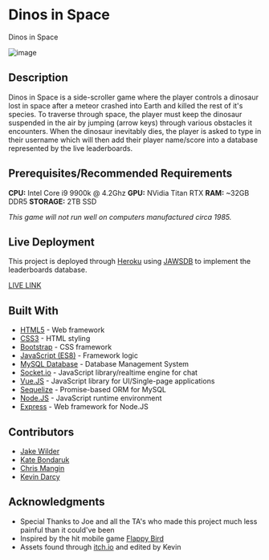 # Dinos in Space

Dinos in Space

![image](/public/assets/images/mdGif.gif)

## Description

Dinos in Space is a side-scroller game where the player controls a dinosaur lost in space after a meteor crashed into Earth and killed the rest of it's species. To traverse through space, the player must keep the dinosaur suspended in the air by jumping (arrow keys) through various obstacles it encounters. When the dinosaur inevitably dies, the player is asked to type in their username which will then add their player name/score into a database represented by the live leaderboards.

## Prerequisites/Recommended Requirements

**CPU:** Intel Core i9 9900k @ 4.2Ghz
**GPU:** NVidia Titan RTX
**RAM:** ~32GB DDR5
**STORAGE:** 2TB SSD


*This game will not run well on computers manufactured circa 1985.*


## Live Deployment

This project is deployed through [Heroku](https://www.heroku.com/home/) using [JAWSDB](https://www.jawsdb.com/) to implement the leaderboards database.

[LIVE LINK](https://secure-lowlands-84653.herokuapp.com/)

## Built With

- [HTML5](http://www.dropwizard.io/1.0.2/docs/) - Web framework
- [CSS3](https://maven.apache.org/) - HTML styling
- [Bootstrap](https://getbootstrap.com/) - CSS framework
- [JavaScript (ES8)](https://rometools.github.io/rome/) - Framework logic
- [MySQL Database](https://www.mysql.com/) - Database Management System
- [Socket.io](https://socket.io/) - JavaScript library/realtime engine for chat
- [Vue.JS](https://vuejs.org/) - JavaScript library for UI/Single-page applications
- [Sequelize](https://sequelize.org/) - Promise-based ORM for MySQL
- [Node.JS](https://nodejs.org/en/) - JavaScript runtime environment
- [Express](https://expressjs.com/) - Web framework for Node.JS

## Contributors

- [Jake Wilder](https://github.com/jacobwilder)
- [Kate Bondaruk](https://github.com/jacobwilder)
- [Chris Mangin](https://github.com/jacobwilder)
- [Kevin Darcy](https://github.com/jacobwilder)

## Acknowledgments

* Special Thanks to Joe and all the TA's who made this project much less painful than it could've been
* Inspired by the hit mobile game [Flappy Bird](https://en.wikipedia.org/wiki/Flappy_Bird)
* Assets found through [itch.io](https://itch.io/game-assets/free) and edited by Kevin
